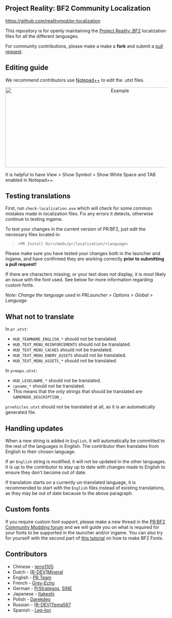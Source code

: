 Project Reality: BF2 Community Localization
---------------------

https://github.com/realitymod/pr-localization

This repository is for openly maintaining the [Project Reality: BF2](http://www.realitymod.com) localization files for all the different languages.

For community contributions, please make a make a **fork** and submit a [pull request](https://help.github.com/articles/using-pull-requests).

Editing guide
---------------------

We recommend contributors use [Notepad++](https://notepad-plus-plus.org/) to edit the .utxt files.

<p align="center">
<img src="http://media.realitymod.com/misc/prl18n-notepad-guide.jpg" alt="Example" title="Example" width=700 height=250 />
</p>

It is helpful to have View > Show Symbol > Show White Space and TAB enabled in Notepad++.

Testing translations
---------------------

First, run `check-localization.exe` which will check for some common mistakes made in localization files. Fix any errors it detects, otherwise continue to testing ingame.

To test your changes in the current version of PR:BF2, just edit the necessary files located in:

>`<PR Install Dir>/mods/pr/localization/<language>`

Please make sure you have tested your changes both in the launcher and ingame, and have confirmed they are working correctly **prior to submitting a pull request!**

If there are characters missing, or your text does not display, it is most likely an issue with the font used. See below for more information regarding custom fonts.

*Note: Change the language used in PRLauncher > Options > Global > Language*

What not to translate
---------------------

In `pr.utxt`:
* `HUD_TEAMNAME_ENGLISH_*` should not be translated.
* `HUD_TEXT_MENU_REINFORCEMENTS` should not be translated.
* `HUD_TEXT_MENU_CACHES` should not be translated.
* `HUD_TEXT_MENU_ENEMY_ASSETS` should not be translated.
* `HUD_TEXT_MENU_ASSETS_*` should not be translated.

In `prmaps.utxt`:
* `HUD_LEVELNAME_*` should not be translated.
* `cpname_*` should not be translated.
* This means that the only strings that should be translated are `GAMEMODE_DESCRIPTION_`.

`prvehicles.utxt` should not be translated at all, as it is an automatically generated file.

Handling updates
---------------------

When a new string is added in `English`, it will automatically be committed to the rest of the languages in English. The contributor then translates from English to their chosen language.

If an `English` string is modified, it will not be updated in the other languages. It is up to the contributor to stay up to date with changes made to English to ensure they don't become out of date.

If translation starts on a currently un-translated language, it is recommended to start with the `English` files instead of existing translations, as they may be out of date because to the above paragraph.

Custom fonts
---------------------

If you require custom font support, please make a new thread in the [PR:BF2 Community Modding forum](https://www.realitymod.com/forum/forumdisplay.php?f=388) and we will guide you on what is required for your fonts to be supported in the launcher and/or ingame. You can also try for yourself with the second part of [this tutorial](https://www.realitymod.com/forum/showthread.php?t=140120) on how to make BF2 Fonts.

Contributors
---------------------
* Chinese - [jerro1105](https://github.com/jerro1105)
* Dutch - [[R-DEV]Mineral](https://github.com/WouterJansen)
* English - [PR Team](https://github.com/realitymod)
* French - [Grey-Echo](https://github.com/Grey-Echo)
* German - [PrStrategos](https://github.com/PrStrategos), [SINE](https://github.com/SINE)
* Japanese - [ltakeshi](https://github.com/ltakeshi)
* Polish - [Darekdeo](https://github.com/darekdeo)
* Russian - [[R-DEV]Tema567](https://github.com/art567)
* Spanish - [Leg-Ion](https://github.com/leg-ion)
